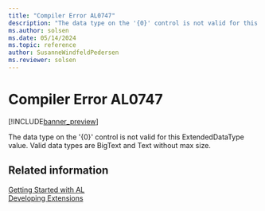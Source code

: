 ```yaml
---
title: "Compiler Error AL0747"
description: "The data type on the '{0}' control is not valid for this ExtendedDataType value."
ms.author: solsen
ms.date: 05/14/2024
ms.topic: reference
author: SusanneWindfeldPedersen
ms.reviewer: solsen
---
```

[//]: # (START>DO_NOT_EDIT)
[//]: # (IMPORTANT:Do not edit any of the content between here and the END>DO_NOT_EDIT.)
[//]: # (Any modifications should be made in the .xml files in the ModernDev repo.)
# Compiler Error AL0747

[!INCLUDE[banner_preview](../includes/banner_preview.md)]

The data type on the '{0}' control is not valid for this ExtendedDataType value. Valid data types are BigText and Text without max size.


[//]: # (IMPORTANT: END>DO_NOT_EDIT)
## Related information  
[Getting Started with AL](../devenv-get-started.md)  
[Developing Extensions](../devenv-dev-overview.md)  